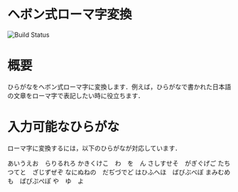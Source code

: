 # ヘボン式ローマ字変換

![Build Status](https://github.com/reo422/robosys2024_homework/actions/workflows/test.yml/badge.svg)

# 概要
ひらがなをヘボン式ローマ字に変換します．例えば，ひらがなで書かれた日本語の文章をローマ字で表記したい時に役立ちます．

# 入力可能なひらがな
ローマ字に変換するには，以下のひらがなが対応しています．

あいうえお　らりるれろ
かきくけこ　わ　を　ん
さしすせそ　がぎぐげご
たちつてと　ざじずぜぞ
なにぬねの　だぢづでど
はひふへほ　ばびぶべぼ
まみむめも　ぱぴぷぺぽ
や　ゆ　よ　
